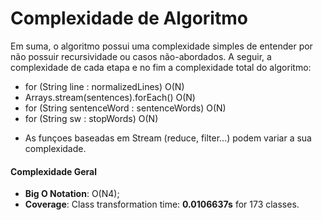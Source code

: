 # Complexidade de Algoritmo

Em suma, o algoritmo possui uma complexidade simples de entender por não possuir recursividade ou casos não-abordados. A seguir, a complexidade de cada etapa e no fim a complexidade total do algoritmo:

- for (String line : normalizedLines) O(N)
- Arrays.stream(sentences).forEach() O(N)
- for (String sentenceWord : sentenceWords) O(N)
- for (String sw : stopWords) O(N)

* As funçoes baseadas em Stream<T> (reduce, filter...) podem variar a sua complexidade.

#### Complexidade Geral

- **Big O Notation**: O(N4);
- **Coverage**: Class transformation time: **0.0106637s** for 173 classes.
